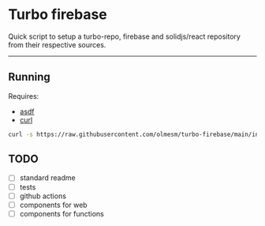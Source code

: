 # Turbo firebase

Quick script to setup a turbo-repo, firebase and solidjs/react repository from their respective sources.

---

## Running

Requires:

- [asdf](https://asdf-vm.com)
- [curl](https://curl.se/)

```bash
curl -s https://raw.githubusercontent.com/olmesm/turbo-firebase/main/initial-setup.sh | bash -s <directory-name> [react|solidjs]
```

## TODO

- [ ] standard readme
- [ ] tests
- [ ] github actions
- [ ] components for web
- [ ] components for functions
